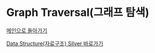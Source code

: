 # Graph Traversal(그래프 탐색)

[메인으로 돌아가기](https://github.com/SSUHYUNKIM/Algorithm)

[Data Structure(자료구조) Silver 바로가기](https://github.com/SSUHYUNKIM/Algorithm/blob/main/GraphTraversal/solution/Silver/README.md)